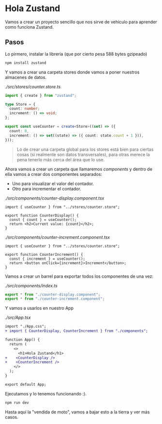 # Hola Zustand

Vamos a crear un proyecto sencillo que nos sirve de vehículo para aprender como funciona Zustand.

## Pasos

Lo pirmero, instalar la libreria (que por cierto pesa 588 bytes gzipeado)

```bash
npm install zustand
```

Y vamos a crear una carpeta stores donde vamos a poner nuestros almacenes de datos.

_./src/stores/counter.store.ts_

```ts
import { create } from "zustand";

type Store = {
  count: number;
  increment: () => void;
};

export const useCounter = create<Store>((set) => ({
  count: 0,
  increment: () => set((state) => ({ count: state.count + 1 })),
}));
```

> Lo de crear una carpeta global para los stores está bien para ciertas cosas (si realmente son datos transversales), para otras merece la pena tenerlo más cerca del área que lo use.

Ahora vamos a crear un carpeta que llamaremos _components_ y dentro de ella vamos a crear dos componentes separados:

- Uno para visualizar el valor del contador.
- Otro para incrementar el contador.

_./src/components/counter-display.component.tsx_

```tsx
import { useCounter } from "../stores/counter.store";

export function CounterDisplay() {
  const { count } = useCounter();
  return <h2>Current value: {count}</h2>;
}
```

_./src/components/counter-increment.component.tsx_

```tsx
import { useCounter } from "../stores/counter.store";

export function CounterIncrement() {
  const { increment } = useCounter();
  return <button onClick={increment}>Increment</button>;
}
```

Vamos a crear un barrel para exportar todos los componentes de una vez:

_./src/components/index.ts_

```ts
export * from "./counter-display.component";
export * from "./counter-increment.component";
```

Y vamos a usarlos en nuestro App

_./src/App.tsx_

```diff
import "./App.css";
+ import { CounterDisplay, CounterIncrement } from "./components";

function App() {
  return (
    <>
      <h1>Hola Zustand</h1>
+    <CounterDisplay />
+    <CounterIncrement />
    </>
  );
}

export default App;
```

Ejecutamos y lo tenemos funcionando :).

```bash
npm run dev
```

Hasta aquí la "vendida de moto", vamos a bajar esto a la tierra y ver más casos.
